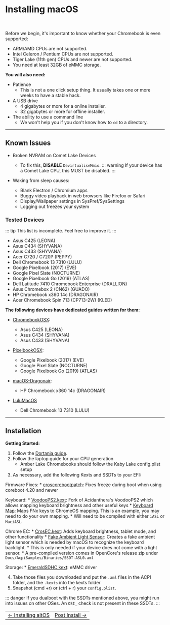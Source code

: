 # Installing macOS

<br>

Before we begin, it's important to know whether your Chromebook is even supported:
- ARM/AMD CPUs are not supported.
- Intel Celeron / Pentium CPUs are not supported.
- Tiger Lake (11th gen) CPUs and newer are not supported.
- You need at least 32GB of eMMC storage.

**You will also need:**
* Patience 
    * This is not a one click setup thing. It usually takes one or more weeks to have a stable hack.
* A USB drive 
  	* 4 gigabytes or more for a online installer.
  	* 32 gigabytes or more for offline installer.
* The ability to use a command line
  	* We won't help you if you don't know how to `cd` to a directory.

---

## Known Issues

- Broken NVRAM on Comet Lake Devices
   	- To fix this, **DISABLE** `DevirtualiseMmio`.
   	::: warning
   	If your device has a Comet Lake CPU, this MUST be disabled.
      :::
    
- Waking from sleep causes:
   - Blank Electron / Chromium apps
   - Buggy video playback in web browsers like Firefox or Safari
   - Display/Wallpaper settings in SysPref/SysSettings
   - Logging out freezes your system

### Tested Devices

::: tip
This list is incomplete. Feel free to improve it.
:::

- Asus C425 (LEONA)
- Asus C434 (SHYVANA)
- Asus C433 (SHYVANA)
- Acer C720 / C720P (PEPPY)
- Dell Chromebook 13 7310 (LULU)
- Google Pixelbook (2017) (EVE)
- Google Pixel Slate (NOCTURNE)
- Google Pixelbook Go (2019) (ATLAS)
- Dell Latitude 7410 Chromebook Enterprise (DRALLION)
- Asus Chromebox 2 (CN62) (GUADO)
- HP Chromebook x360 14c (DRAGONAIR)
- Acer Chromebook Spin 713 (CP713-2W) (KLED)

**The following devices have dedicated guides written for them:**

* [ChromebookOSX](https://github.com/meghan06/ChromebookOSX):
   * Asus C425 (LEONA)
   * Asus C434 (SHYVANA)
   * Asus C433 (SHYVANA)

* [PixelbookOSX](https://github.com/olm3ca/PixelbookOSX):
   * Google Pixelbook (2017) (EVE)
   * Google Pixel Slate	(NOCTURNE)
   * Google Pixelbook Go (2019) (ATLAS)

* [macOS-Dragonair](https://github.com/mine-man3000/macOS-Dragonair):
   * HP Chromebook x360 14c (DRAGONAIR)

* [LuluMacOS](https://isi95010.github.io/LuluMacOS/)
  * Dell Chromebook 13 7310 (LULU)

---

## Installation

**Getting Started:**

1. Follow the [Dortania guide](https://dortania.github.io/OpenCore-Install-Guide).
2. Follow the laptop guide for your CPU generation
	* Amber Lake Chromebooks should follow the Kaby Lake config.plist setup
3. As necessary, add the following Kexts and SSDTs to your EFI:

Firmware Fixes:
  	* [croscorebootpatch](https://github.com/meghan06/croscorebootpatch): Fixes freeze during boot when using coreboot 4.20 and newer

Keyboard:
	* [VoodooPS2.kext](https://github.com/1Revenger1/VoodooPS2/releases): Fork of Acidanthera's VoodooPS2 which allows mapping keyboard brightness and other useful keys
	* [Keyboard Map](https://github.com/1Revenger1/Acer-Spin-713-Hackintosh/blob/main/src/ACPI/SSDT-ChromeKeys.dsl): Maps FNx keys to ChromeOS mapping. This is an example, you may need to do your own mapping.
  	* Will need to be compiled with either `iASL` or `MaciASL`.

Chrome EC:
	* [CrosEC.kext](https://github.com/1Revenger1/CrosEC/releases): Adds keyboard brightness, tablet mode, and other functionality
	* [Fake Ambient Light Sensor](https://github.com/acidanthera/OpenCorePkg/blob/master/Docs/AcpiSamples/Source/SSDT-ALS0.dsl): Creates a fake ambient light sensor which is needed by macOS to recognize the keyboard backlight.
  	* This is only needed if your device does not come with a light sensor.
  	* A pre-compiled version comes in OpenCore's release zip under `Docs/AcpiSamples/Binaries/SSDT-ASL0.aml`

Storage:
  	* [EmeraldSDHC.kext](https://github.com/acidanthera/EmeraldSDHC/releases): eMMC driver

4. Take those files you downloaded and put the `.aml` files in the ACPI folder, and the `.kexts` into the kexts folder
5. Snapshot (cmd +r) or (ctrl + r) your `config.plist`. 

::: danger
If you dualboot with the SSDTs mentioned above, you might run into issues on other OSes. An `OSI_` check is not present in these SSDTs.
:::

<table>
<tr>
<td class="navtable-l">
<a href="altos.html">← Installing altOS</a> 
</td>
<td class="navtable-r">
<a href="post-install.html">Post Install →</a> 
</td>
</tr>
</table>
